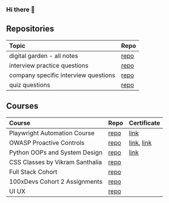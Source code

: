 ### Hi there 👋

<!--
**tanmayi-dev/tanmayi-dev** is a ✨ _special_ ✨ repository because its `README.md` (this file) appears on your GitHub profile.

Here are some ideas to get you started:

- 🔭 I’m currently working on ...
- 🌱 I’m currently learning ...
- 👯 I’m looking to collaborate on ...
- 🤔 I’m looking for help with ...
- 💬 Ask me about ...
- 📫 How to reach me: ...
- 😄 Pronouns: ...
- ⚡ Fun fact: ...
-->

## Repositories

|  Topic | Repo  |   
|:------|:-----|
| digital garden - all notes | [repo](https://github.com/tanmayi-dev/digital-garden) |
| interview practice questions | [repo](https://github.com/tanmayi-dev/interview-practice-questions) |
| company specific interview questions | [repo](https://github.com/tanmayi-dev/company-specific-interview-questions) |
| quiz questions | [repo](https://github.com/tanmayi-dev/quizzes) |


## Courses

|  Course | Repo  | Certificate |
|:------|:-----|:-----|
| Playwright Automation Course | [repo](https://github.com/tanmayi-dev/playwright-tesing-tool) | [link](https://github.com/tanmayi-dev/playwright-tesing-tool/blob/main/certificate/README.md) |
| OWASP Proactive Controls | [repo](https://github.com/tanmayi-dev/owasp-security-controls) | [link](https://github.com/tanmayi-dev/owasp-proactive-controls-2016/blob/main/certificate/README.md), [link](https://github.com/tanmayi-dev/master-owasp-web-application-security/blob/main/certificate/README.md) |
| Python OOPs and System Design| [repo](https://github.com/tanmayi-dev/python-oops-and-system-design) | [link]() |
| CSS Classes by Vikram Santhalia | [repo](https://github.com/tanmayi-dev/css-learning)  | |
| Full Stack Cohort | [repo](https://github.com/tanmayi-dev/full-stack-cohort)  | |
| 100xDevs Cohort 2 Assignments | [repo](https://github.com/tanmayi-dev/100xdevs-cohort-2-assignments)  | |
| UI UX | [repo](https://github.com/tanmayi-dev/ui-ux-design)  | |



<!---

## Private Repos
|  Topic | Repo  |   
|:------:|:-----:|
| links  | [links-dump](https://github.com/tanmayi-dev/links-dump) |
| my-links | [my-links](https://github.com/tanmayi-dev/my-links) |
| resources | [personal-resources](https://github.com/tanmayi-dev/personal-resources) |
| project-ideas | [ideas-and-plans](https://github.com/tanmayi-dev/ideas-plans-todos-references) |
| s1-learning | [sentinelone-learning](https://github.com/tanmayi-dev/sentinelone-learning)  |
| react | [namaste-react-cloned](https://github.com/tanmayi-dev/namaste-react-course) |
| interview questions and hiring challenges | [repo](https://github.com/tanmayi-dev/interview-questions-and-hiring-challenges) |

-->
